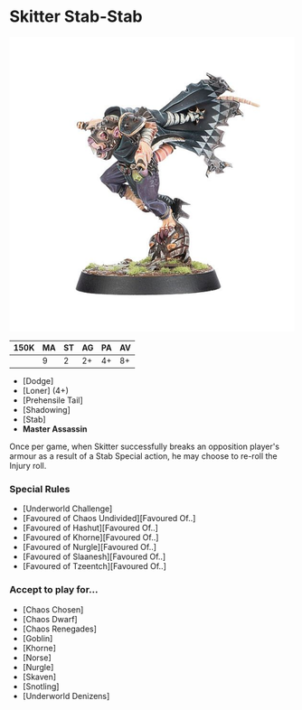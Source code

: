 # Skitter Stab-Stab

![](../media/starplayers/SkitterStabStab1.jpg)

| 150K  | MA | ST | AG | PA | AV |
| --- | --- | --- | --- | --- | --- |
| | 9 | 2 | 2+ | 4+ | 8+ |

* [Dodge]
* [Loner] (4+)
* [Prehensile Tail]
* [Shadowing]
* [Stab]
* **Master Assassin**

Once per game, when Skitter successfully breaks an opposition player's armour as a result of a Stab Special action, he may choose to re-roll the Injury roll.

### Special Rules
* [Underworld Challenge]
* [Favoured of Chaos Undivided][Favoured Of..]
* [Favoured of Hashut][Favoured Of..]
* [Favoured of Khorne][Favoured Of..]
* [Favoured of Nurgle][Favoured Of..]
* [Favoured of Slaanesh][Favoured Of..]
* [Favoured of Tzeentch][Favoured Of..]

### Accept to play for...
* [Chaos Chosen]
* [Chaos Dwarf]
* [Chaos Renegades]
* [Goblin]
* [Khorne]
* [Norse]
* [Nurgle]
* [Skaven]
* [Snotling]
* [Underworld Denizens]
